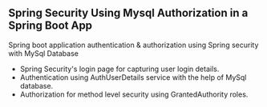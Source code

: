 ## Spring Security Using Mysql Authorization in a Spring Boot App
Spring boot application authentication &amp; authorization using Spring security with MySql Database

- Spring Security's login page for capturing user login details.
- Authentication using AuthUserDetails service with the help of MySql database.
- Authorization for method level security using GrantedAuthority roles.

